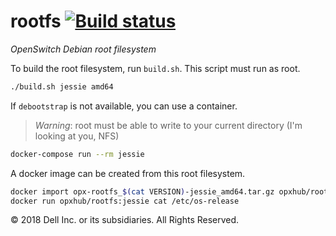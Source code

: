 # rootfs [![Build status](https://badge.buildkite.com/8e5efe5aceb8cce2c1a6493884c4e717f816b89be91132d47d.svg)](https://buildkite.com/opx/rootfs)

*OpenSwitch Debian root filesystem*

To build the root filesystem, run `build.sh`. This script must run as root.

```bash
./build.sh jessie amd64
```

If `debootstrap` is not available, you can use a container.

> *Warning*: root must be able to write to your current directory (I'm looking at you, NFS)

```bash
docker-compose run --rm jessie
```

A docker image can be created from this root filesystem.

```bash
docker import opx-rootfs_$(cat VERSION)-jessie_amd64.tar.gz opxhub/rootfs:jessie
docker run opxhub/rootfs:jessie cat /etc/os-release
```

© 2018 Dell Inc. or its subsidiaries. All Rights Reserved.
